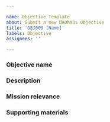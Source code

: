 ```yaml
---

name: Objective Template
about: Submit a new DAOhaus Objective
title: 'OBJ000 [Name]'
labels: Objective
assignees: ''

---
```


### Objective name

<!-- A short, descriptive label identifying this objective. -->

### Description

<!-- 1-4 sentences describing this objective. -->

### Mission relevance

<!-- 1-2 sentences on how achieving this objective would serve the DAOhaus mision to build technological and cultural tools empowering any community to fulfill its purpose while reinforcing the individual autonomy of its members. -->

### Supporting materials

<!-- Optional -->

